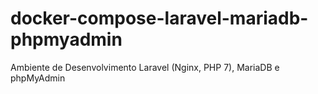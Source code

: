 # docker-compose-laravel-mariadb-phpmyadmin
Ambiente de Desenvolvimento Laravel (Nginx, PHP 7), MariaDB e phpMyAdmin
